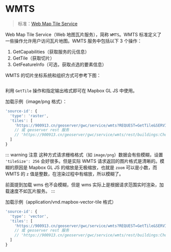# WMTS

> 标准：[Web Map Tile Service](http://www.opengeospatial.org/standards/wmts)

Web Map Tile Service（Web 地图瓦片服务），简称 `WMTS`。WMTS 标准定义了一些操作允许用户访问瓦片地图。WMTS 服务中包括以下 3 个操作：

1. GetCapabilities（获取服务的元信息）
2. GetTile（获取切片）
3. GetFeatureInfo（可选，获取点选的要素信息）

WMTS 的切片坐标系统和组织方式可参考下图：

<div align="center">
  <img :src="$withBase('/assets/images/WMTS切片坐标系统和组织方式.png')" />
</div>

利用 `GetTile` 操作和指定输出格式即可在 Mapbox GL JS 中使用。

加载示例（image/png 格式）：

```js
'source-id': {
  'type': 'raster',
  'tiles': [
    'https://900913.cn/geoserver/gwc/service/wmts?REQUEST=GetTile&SERVICE=WMTS&VERSION=1.0.0&LAYER=buildings:Chongqing&STYLE=&TILEMATRIX=EPSG:900913:{z}&TILEMATRIXSET=EPSG:900913&FORMAT=image/png&TILECOL={x}&TILEROW={y}'
    // 或 geoserver rest 服务
    // 'https://900913.cn/geoserver/gwc/service/wmts/rest/buildings:Chongqing/EPSG:900913/EPSG:900913:{z}/{y}/{x}?format=image/png'
  ]
}
```

::: warning 注意
这种方式请求栅格格式（如 `image/png`）数据会有些模糊，设置 `'tileSize': 256` 会好很多。但是实际 WMTS 请求返回的图片格式是清晰的。模糊的原因是 Mapbox GL JS 的缩放是无极缩放，也就是 `zoom` 可以是小数，而 WMTS 的 `z` 值是整数，在渲染过程中有缩放，所以模糊了。

前面提到加载 wms 也不会模糊，但是 wms 实际上是根据请求范围实时渲染，加载速度不如瓦片服务。
:::

加载示例（application/vnd.mapbox-vector-tile 格式）

```js
'source-id': {
  'type': 'vector',
  'tiles': [
    'https://900913.cn/geoserver/gwc/service/wmts?REQUEST=GetTile&SERVICE=WMTS&VERSION=1.0.0&LAYER=buildings:Chongqing&STYLE=&TILEMATRIX=EPSG:900913:{z}&TILEMATRIXSET=EPSG:900913&FORMAT=application/vnd.mapbox-vector-tile&TILECOL={x}&TILEROW={y}'
    // 或 geoserver rest 服务
    // 'https://900913.cn/geoserver/gwc/service/wmts/rest/buildings:Chongqing/EPSG:900913/EPSG:900913:{z}/{y}/{x}?format=application/vnd.mapbox-vector-tile'
  ]
}
```
